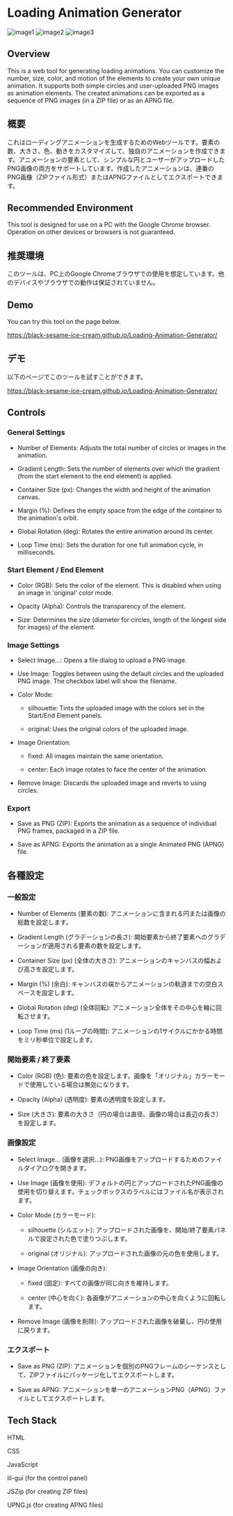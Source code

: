 # Loading Animation Generator

![image1](Images/loading_animation_1.png)
![image2](Images/loading_animation_2.png)
![image3](Images/loading_animation_3.png)

## Overview
This is a web tool for generating loading animations. You can customize the number, size, color, and motion of the elements to create your own unique animation. It supports both simple circles and user-uploaded PNG images as animation elements. The created animations can be exported as a sequence of PNG images (in a ZIP file) or as an APNG file.

## 概要
これはローディングアニメーションを生成するためのWebツールです。要素の数、大きさ、色、動きをカスタマイズして、独自のアニメーションを作成できます。アニメーションの要素として、シンプルな円とユーザーがアップロードしたPNG画像の両方をサポートしています。作成したアニメーションは、連番のPNG画像（ZIPファイル形式）またはAPNGファイルとしてエクスポートできます。

## Recommended Environment
This tool is designed for use on a PC with the Google Chrome browser. Operation on other devices or browsers is not guaranteed.

## 推奨環境
このツールは、PC上のGoogle Chromeブラウザでの使用を想定しています。他のデバイスやブラウザでの動作は保証されていません。

## Demo
You can try this tool on the page below.

https://black-sesame-ice-cream.github.io/Loading-Animation-Generator/

## デモ
以下のページでこのツールを試すことができます。

https://black-sesame-ice-cream.github.io/Loading-Animation-Generator/

## Controls
### General Settings
- Number of Elements: Adjusts the total number of circles or images in the animation.

- Gradient Length: Sets the number of elements over which the gradient (from the start element to the end element) is applied.

- Container Size (px): Changes the width and height of the animation canvas.

- Margin (%): Defines the empty space from the edge of the container to the animation's orbit.

- Global Rotation (deg): Rotates the entire animation around its center.

- Loop Time (ms): Sets the duration for one full animation cycle, in milliseconds.

### Start Element / End Element
- Color (RGB): Sets the color of the element. This is disabled when using an image in 'original' color mode.

- Opacity (Alpha): Controls the transparency of the element.

- Size: Determines the size (diameter for circles, length of the longest side for images) of the element.

### Image Settings
- Select Image...: Opens a file dialog to upload a PNG image.

- Use Image: Toggles between using the default circles and the uploaded PNG image. The checkbox label will show the filename.

- Color Mode:

    - silhouette: Tints the uploaded image with the colors set in the Start/End Element panels.

    - original: Uses the original colors of the uploaded image.

- Image Orientation:

    - fixed: All images maintain the same orientation.

    - center: Each image rotates to face the center of the animation.

- Remove Image: Discards the uploaded image and reverts to using circles.

### Export
- Save as PNG (ZIP): Exports the animation as a sequence of individual PNG frames, packaged in a ZIP file.

- Save as APNG: Exports the animation as a single Animated PNG (APNG) file.

## 各種設定

### 一般設定

- Number of Elements (要素の数): アニメーションに含まれる円または画像の総数を設定します。

- Gradient Length (グラデーションの長さ): 開始要素から終了要素へのグラデーションが適用される要素の数を設定します。

- Container Size (px) (全体の大きさ): アニメーションのキャンバスの幅および高さを設定します。

- Margin (%) (余白): キャンバスの端からアニメーションの軌道までの空白スペースを設定します。

- Global Rotation (deg) (全体回転): アニメーション全体をその中心を軸に回転させます。

- Loop Time (ms) (1ループの時間): アニメーションの1サイクルにかかる時間をミリ秒単位で設定します。

### 開始要素 / 終了要素
- Color (RGB) (色): 要素の色を設定します。画像を「オリジナル」カラーモードで使用している場合は無効になります。

- Opacity (Alpha) (透明度): 要素の透明度を設定します。

- Size (大きさ): 要素の大きさ（円の場合は直径、画像の場合は長辺の長さ）を設定します。

### 画像設定
- Select Image... (画像を選択...): PNG画像をアップロードするためのファイルダイアログを開きます。

- Use Image (画像を使用): デフォルトの円とアップロードされたPNG画像の使用を切り替えます。チェックボックスのラベルにはファイル名が表示されます。

- Color Mode (カラーモード):

    - silhouette (シルエット): アップロードされた画像を、開始/終了要素パネルで設定された色で塗りつぶします。

    - original (オリジナル): アップロードされた画像の元の色を使用します。

- Image Orientation (画像の向き):

    - fixed (固定): すべての画像が同じ向きを維持します。

    - center (中心を向く): 各画像がアニメーションの中心を向くように回転します。

- Remove Image (画像を削除): アップロードされた画像を破棄し、円の使用に戻ります。

### エクスポート
- Save as PNG (ZIP): アニメーションを個別のPNGフレームのシーケンスとして、ZIPファイルにパッケージ化してエクスポートします。

- Save as APNG: アニメーションを単一のアニメーションPNG（APNG）ファイルとしてエクスポートします。

## Tech Stack
HTML

CSS

JavaScript

lil-gui (for the control panel)

JSZip (for creating ZIP files)

UPNG.js (for creating APNG files)
